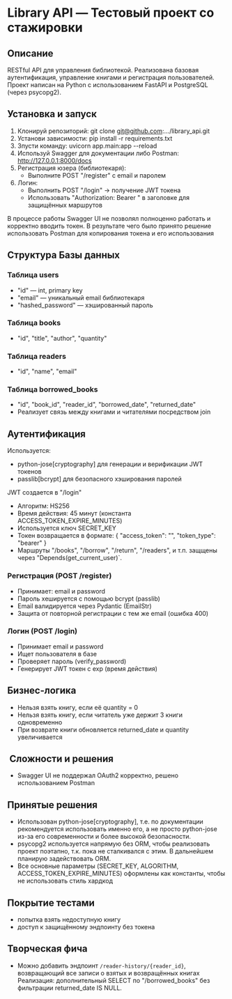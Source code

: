 # Library API — Тестовый проект со стажировки

## Описание

RESTful API для управления библиотекой.
Реализована базовая аутентификация, управление книгами и регистрация пользователей.
Проект написан на Python с использованием FastAPI и PostgreSQL (через psycopg2).

## Установка и запуск

1. Клонируй репозиторий:
   git clone git@github.com:.../library_api.git
2. Установи зависимости:
   pip install -r requirements.txt
3. Зпусти команду:
   uvicorn app.main:app --reload
4. Используй Swagger для документации либо Postman:
   http://127.0.0.1:8000/docs
5. Регистрация юзера (библиотекаря):
    - Выполните POST "/register" с email и паролем
6. Логин:
    - Выполнить POST "/login" -> получение JWT токена
    - Использовать "Authorization: Bearer <token>" в заголовке для защищённых маршрутов

В процессе работы Swagger UI не позволял полноценно работать и корректно вводить токен.
В результате чего было принято решение использовать Postman для копирования токена и его использования

## Структура Базы данных

### Таблица users
- "id" — int, primary key
- "email" — уникальный email библиотекаря
- "hashed_password" — хэшированный пароль

### Таблица books
- "id", "title", "author", "quantity"

### Таблица readers
- "id", "name", "email"

### Таблица borrowed_books
- "id", "book_id", "reader_id", "borrowed_date", "returned_date"
- Реализует связь между книгами и читателями посредством join

## Аутентификация
Используется:
- python-jose[cryptography] для генерации и верификации JWT токенов
- passlib[bcrypt] для безопасного хэширования паролей

JWT создается в "/login"
- Алгоритм: HS256
- Время действия: 45 минут (константа ACCESS_TOKEN_EXPIRE_MINUTES)
- Используется ключ SECRET_KEY
- Токен возвращается в формате:
  {
      "access_token": "<token>",
      "token_type": "bearer"
  }
- Маршруты "/books", "/borrow", "/return", "/readers", и т.п. защщены через "Depends(get_current_user)`.

### Регистрация (POST /register)
* Принимает: email и password
* Пароль хешируется с помощью bcrypt (passlib)
* Email валидируется через Pydantic (EmailStr)
* Защита от повторной регистрации с тем же email (ошибка 400)

### Логин (POST /login)
* Принимает email и password
* Ищет пользователя в базе
* Проверяет пароль (verify_password)
* Генерирует JWT токен с exp (время действия)

## Бизнес-логика
* Нельзя взять книгу, если её quantity = 0
* Нельзя взять книгу, если читатель уже держит 3 книги одновременно
* При возврате книги обновляется returned_date и quantity увеличивается

## ️ Сложности и решения
* Swagger UI не поддержал OAuth2 корректно, решено использованием Postman

## Принятые решения
* Использован python-jose[cryptography], т.е. по документации рекомендуется использовать именно его, а не просто
  python-jose из-за его современности и более высокой безопасности.
* psycopg2 используется напрямую без ORM, чтобы реализовать проект поэтапно, т.к. пока не сталкивался с этим.
  В дальнейшем планирую задействовать ORM.
* Все основные параметры (SECRET_KEY, ALGORITHM, ACCESS_TOKEN_EXPIRE_MINUTES) оформлены как константы, чтобы не
  использовать стиль хардкод

## Покрытие тестами
* попытка взять недоступную книгу
* доступ к защищённому эндпоинту без токена

## Творческая фича
* Можно добавить эндпоинт `/reader-history/{reader_id}`, возвращающий все записи о взятых и возвращённых книгах 
  Реализация: дополнительный SELECT по "/borrowed_books" без фильтрации returned_date IS NULL.